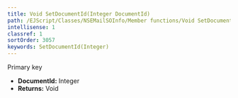 ```yaml
---
title: Void SetDocumentId(Integer DocumentId)
path: /EJScript/Classes/NSEMailSOInfo/Member functions/Void SetDocumentId(Integer p_0)
intellisense: 1
classref: 1
sortOrder: 3057
keywords: SetDocumentId(Integer)
---
```



Primary key



* **DocumentId:** Integer
* **Returns:** Void


